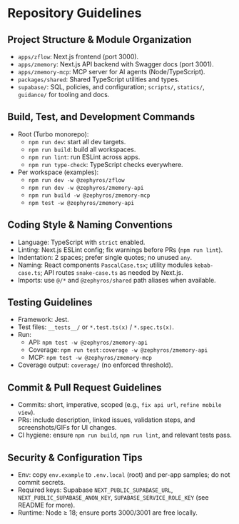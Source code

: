 # Repository Guidelines

## Project Structure & Module Organization
- `apps/zflow`: Next.js frontend (port 3000).
- `apps/zmemory`: Next.js API backend with Swagger docs (port 3001).
- `apps/zmemory-mcp`: MCP server for AI agents (Node/TypeScript).
- `packages/shared`: Shared TypeScript utilities and types.
- `supabase/`: SQL, policies, and configuration; `scripts/`, `statics/`, `guidance/` for tooling and docs.

## Build, Test, and Development Commands
- Root (Turbo monorepo):
  - `npm run dev`: start all dev targets.
  - `npm run build`: build all workspaces.
  - `npm run lint`: run ESLint across apps.
  - `npm run type-check`: TypeScript checks everywhere.
- Per workspace (examples):
  - `npm run dev -w @zephyros/zflow`
  - `npm run dev -w @zephyros/zmemory-api`
  - `npm run build -w @zephyros/zmemory-mcp`
  - `npm test -w @zephyros/zmemory-api`

## Coding Style & Naming Conventions
- Language: TypeScript with `strict` enabled.
- Linting: Next.js ESLint config; fix warnings before PRs (`npm run lint`).
- Indentation: 2 spaces; prefer single quotes; no unused `any`.
- Naming: React components `PascalCase.tsx`; utility modules `kebab-case.ts`; API routes `snake-case.ts` as needed by Next.js.
- Imports: use `@/*` and `@zephyros/shared` path aliases when available.

## Testing Guidelines
- Framework: Jest.
- Test files: `__tests__/` or `*.test.ts(x)` / `*.spec.ts(x)`.
- Run:
  - API: `npm test -w @zephyros/zmemory-api`
  - Coverage: `npm run test:coverage -w @zephyros/zmemory-api`
  - MCP: `npm test -w @zephyros/zmemory-mcp`
- Coverage output: `coverage/` (no enforced threshold).

## Commit & Pull Request Guidelines
- Commits: short, imperative, scoped (e.g., `fix api url`, `refine mobile view`).
- PRs: include description, linked issues, validation steps, and screenshots/GIFs for UI changes.
- CI hygiene: ensure `npm run build`, `npm run lint`, and relevant tests pass.

## Security & Configuration Tips
- Env: copy `env.example` to `.env.local` (root) and per-app samples; do not commit secrets.
- Required keys: Supabase `NEXT_PUBLIC_SUPABASE_URL`, `NEXT_PUBLIC_SUPABASE_ANON_KEY`, `SUPABASE_SERVICE_ROLE_KEY` (see README for more).
- Runtime: Node ≥ 18; ensure ports 3000/3001 are free locally.

